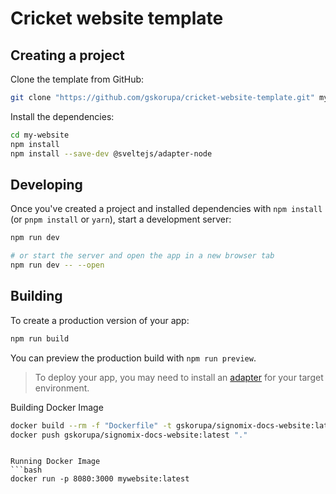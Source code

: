 # Cricket website template

## Creating a project

Clone the template from GitHub:

```bash
git clone "https://github.com/gskorupa/cricket-website-template.git" my-website
```

Install the dependencies:
```bash
cd my-website
npm install
npm install --save-dev @sveltejs/adapter-node
```

## Developing

Once you've created a project and installed dependencies with `npm install` (or `pnpm install` or `yarn`), start a development server:

```bash
npm run dev

# or start the server and open the app in a new browser tab
npm run dev -- --open
```

## Building

To create a production version of your app:

```bash
npm run build
```

You can preview the production build with `npm run preview`.

> To deploy your app, you may need to install an [adapter](https://kit.svelte.dev/docs/adapters) for your target environment.

Building Docker Image
```bash
docker build --rm -f "Dockerfile" -t gskorupa/signomix-docs-website:latest "."
docker push gskorupa/signomix-docs-website:latest "."
```
```

Running Docker Image
```bash
docker run -p 8080:3000 mywebsite:latest

```
